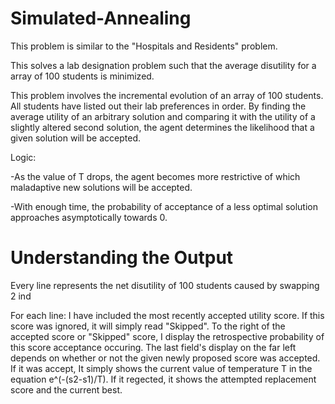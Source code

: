 # Simulated-Annealing
This problem is similar to the "Hospitals and Residents" problem.

This solves a lab designation problem such that the average disutility for a array of 100 students is minimized.

This problem involves the incremental evolution of an array of 100 students. All students have listed out their lab preferences in order. By finding the average utility of an arbitrary solution and comparing it with the utility of a slightly altered second solution, the agent determines the likelihood that a given solution will be accepted.

Logic:
	
-As the value of T drops, the agent becomes more restrictive of which maladaptive new solutions will be accepted.

-With enough time, the probability of acceptance of a less optimal solution approaches asymptotically towards 0.

# Understanding the Output

Every line represents the net disutility of 100 students caused by swapping 2 ind

For each line: 
I have included the most recently accepted utility score. If this score was ignored, it will simply read "Skipped".
To the right of the accepted score or "Skipped" score, I display the retrospective probability of this score acceptance occuring.
The last field's display on the far left depends on whether or not the given newly proposed score was accepted.
If it was accept, It simply shows the current value of temperature T in the equation e^(-(s2-s1)/T).
If it regected, it shows the attempted replacement score and the current best.
